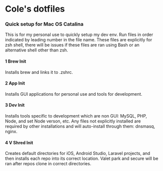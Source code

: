 # Cole's dotfiles

### Quick setup for Mac OS Catalina
This is for my personal use to quickly setup my dev env.
Run files in order indicated by leading number in the file name.
These files are explicitly for zsh shell, there will be issues if these files are ran using Bash or an alternative shell other than zsh.

#### 1 Brew Init
Installs brew and links it to .zshrc.

#### 2 App Init
Installs GUI applications for personal use and tools for development.

#### 3 Dev Init
Installs tools specific to development which are non GUI: MySQL, PHP, Node, and set Node verson, etc.
Any files not explicitly installed are required by other installations and will auto-install through them: dnsmasq, nginx.

#### 4 V Shred Init
Creates default directories for iOS, Android Studio, Laravel projects, and then installs each repo into its correct location.
Valet park and secure will be ran after repos clone in correct directories.
